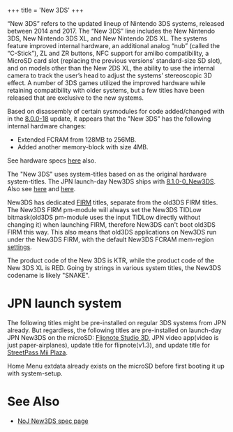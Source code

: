 +++
title = 'New 3DS'
+++

“New 3DS” refers to the updated lineup of Nintendo 3DS systems, released
between 2014 and 2017. The “New 3DS” line includes the New Nintendo 3DS,
New Nintendo 3DS XL, and New Nintendo 2DS XL. The systems feature
improved internal hardware, an additional analog “nub” (called the
“C-Stick”), ZL and ZR buttons, NFC support for amiibo compatibility, a
MicroSD card slot (replacing the previous versions’ standard-size SD
slot), and on models other than the New 2DS XL, the ability to use the
internal camera to track the user’s head to adjust the systems’
stereoscopic 3D effect. A number of 3DS games utilized the improved
hardware while retaining compatibility with older systems, but a few
titles have been released that are exclusive to the new systems.

Based on disassembly of certain sysmodules for code added/changed with
in the [8.0.0-18](8.0.0-18 "wikilink") update, it appears that the "New
3DS" has the following internal hardware changes:

- Extended FCRAM from 128MB to 256MB.
- Added another memory-block with size 4MB.

See hardware specs [here](Hardware "wikilink") also.

The "New 3DS" uses system-titles based on as the original hardware
system-titles. The JPN launch-day New3DS ships with
[8.1.0-0_New3DS](8.1.0-0_New3DS "wikilink"). Also see
[here](9.0.0-20 "wikilink") and [here](Title_list "wikilink").

New3DS has dedicated [FIRM](FIRM "wikilink") titles, separate from the
old3DS FIRM titles. The New3DS FIRM pm-module will always set the New3DS
TIDLow bitmask(old3DS pm-module uses the input TIDLow directly without
changing it) when launching FIRM, therefore New3DS can't boot old3DS
FIRM this way. This also means that old3DS applications on New3DS run
under the New3DS FIRM, with the default New3DS FCRAM mem-region
[settings](Memory_layout "wikilink").

The product code of the New 3DS is KTR, while the product code of the
New 3DS XL is RED. Going by strings in various system titles, the New3DS
codename is likely "SNAKE".

# JPN launch system

The following titles might be pre-installed on regular 3DS systems from
JPN already. But regardless, the following titles are pre-installed on
launch-day JPN New3DS on the microSD: [Flipnote Studio
3D](Flipnote_Studio_3D "wikilink"), JPN video app(video is just
paper-airplanes), update title for flipnote(v1.3), and update title for
[StreetPass Mii Plaza](StreetPass_Mii_Plaza "wikilink").

Home Menu extdata already exists on the microSD before first booting it
up with system-setup.

# See Also

- [NoJ New3DS spec
  page](http://www.nintendo.co.jp/3ds/new/spec/index.html)
